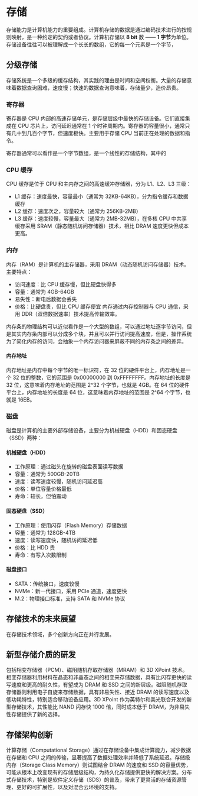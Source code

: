 # 存储
存储能力是计算机能力的重要组成。计算机存储的数据是通过编码技术进行的按规则映射，是一种约定的契约或者协议。计算机存储以 **8 bit** 数 —— **1 字节**为单位。存储设备往往可以被理解成一个长长的数组，它的每一个元素是一个字节，

## 分级存储
存储系统是一个多级的缓存结构，其实践的理由是时间和空间权衡。大量的存储意味着数据查询困难，速度慢；快速的数据查询意味着，存储量少，造价昂贵。

### 寄存器
寄存器是 CPU 内部的高速存储单元，是存储层级中最快的存储设备。它们直接集成在 CPU 芯片上，访问延迟通常在 1 个时钟周期内。寄存器的容量很小，通常只有几十到几百个字节，但速度极快。主要用于存储 CPU 当前正在处理的数据和指令。

寄存器通常可以看作是一个字节数组，是一个线性的存储结构，其中的
### CPU 缓存
CPU 缓存是位于 CPU 和主内存之间的高速缓冲存储器，分为 L1、L2、L3 三级：
- L1 缓存：速度最快，容量最小（通常为 32KB-64KB），分为指令缓存和数据缓存
- L2 缓存：速度次之，容量较大（通常为 256KB-2MB）
- L3 缓存：速度较慢，容量最大（通常为 2MB-32MB），在多核 CPU 中共享
缓存采用 SRAM（静态随机访问存储器）技术，相比 DRAM 速度更快但成本更高。

### 内存
内存（RAM）是计算机的主存储器，采用 DRAM（动态随机访问存储器）技术。主要特点：
- 访问速度：比 CPU 缓存慢，但比硬盘快得多
- 容量：通常为 4GB-64GB
- 易失性：断电后数据会丢失
- 价格：比硬盘贵，但比 CPU 缓存便宜
内存通过内存控制器与 CPU 通信，采用 DDR（双倍数据速率）技术提高传输效率。

内存条的物理结构可以近似看作是一个大型的数组，可以通过地址逐字节访问，但是其实内存条内部可以分成多个块，并且可以并行访问提高速度，但是，操作系统为了简化内存的访问，会抽象一个内存访问器来屏蔽不同的内存条之间的差异。

#### 内存地址
内存地址是内存中每个字节的唯一标识符，在 32 位的硬件平台上，内存地址是一个 32 位的整数，它的范围是 0x00000000 到 0xFFFFFFFF。内存地址的长度是 32 位，这意味着内存地址的范围是 2^32 个字节，也就是 4GB。在 64 位的硬件平台上，内存地址的长度是 64 位，这意味着内存地址的范围是 2^64 个字节，也就是 16EB。

### 磁盘
磁盘是计算机的主要外部存储设备，主要分为机械硬盘（HDD）和固态硬盘（SSD）两种：

#### 机械硬盘（HDD）
- 工作原理：通过磁头在旋转的磁盘表面读写数据
- 容量：通常为 500GB-20TB
- 速度：读写速度较慢，随机访问延迟高
- 价格：单位容量价格最低
- 寿命：较长，但怕震动

#### 固态硬盘（SSD）
- 工作原理：使用闪存（Flash Memory）存储数据
- 容量：通常为 128GB-4TB
- 速度：读写速度快，随机访问延迟低
- 价格：比 HDD 贵
- 寿命：有写入次数限制

#### 磁盘接口
- SATA：传统接口，速度较慢
- NVMe：新一代接口，采用 PCIe 通道，速度更快
- M.2：物理接口标准，支持 SATA 和 NVMe 协议

## 存储技术的未来展望
在存储技术领域，多个创新方向正在并行发展。

## 新型存储介质的研发
包括相变存储器（PCM）、磁阻随机存取存储器（MRAM）和 3D XPoint 技术。相变存储器利用材料在晶态和非晶态之间的相变来存储数据，具有比闪存更快的读写速度和更高的耐久性，有望成为 DRAM 和 SSD 之间的新层级。磁阻随机存取存储器则利用电子自旋来存储数据，具有非易失性、接近 DRAM 的读写速度以及低功耗特性，特别适合移动设备应用。3D XPoint 作为英特尔和美光联合开发的新型存储技术，其性能比 NAND 闪存快 1000 倍，同时成本低于 DRAM，为非易失性存储提供了新的选择。

## 存储架构创新
计算存储（Computational Storage）通过在存储设备中集成计算能力，减少数据在存储和 CPU 之间的传输，显著提高了数据处理效率并降低了系统延迟。存储级内存（Storage Class Memory）则试图结合 DRAM 的速度和 SSD 的容量优势，可能从根本上改变现有的存储层级结构，为持久化存储提供更快的解决方案。分布式存储技术，特别是软件定义存储（SDS）的普及，带来了更灵活的存储资源管理、更好的可扩展性，以及对混合云环境的支持。
